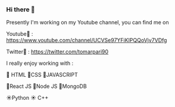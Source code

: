 ### Hi there 👋


Presently I'm working on my Youtube channel, you can find me on 

Youtube🔧 : https://www.youtube.com/channel/UCVSe97YFiKIPQQoVjv7VDfg

Twitter👜 : https://twitter.com/tomarpari90


I really enjoy working with : 

🚀 HTML   🚀CSS   🚀JAVASCRIPT 

🎉React JS  🎉Node JS  🎉MongoDB

☀️Python  ☀️ C++  

